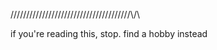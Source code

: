 /\/\/\/\/\/\/\/\/\/\/\/\/\/\/\/\/\/\/\/\/\/\/\/\/\/\/\/\/\/\/\/\/\/\/\/\/\/\\/\



































if you're reading this, stop. find a hobby instead
